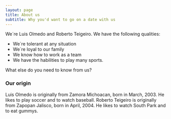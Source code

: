 ```yaml
---
layout: page
title: About us
subtitle: Why you'd want to go on a date with us
---
```


We´re Luis Olmedo and Roberto Teigeiro. We have the following qualities:

- We´re tolerant at any situation
- We´re loyal to our family
- We know how to work as a team
- We have the habilities to play many sports.

What else do you need to know from us?

### Our origin

Luis Olmedo is originally from Zamora Michoacan, born in March, 2003. He likes to play soccer and to watch baseball.
Roberto Teigeiro is originally from Zapopan Jalisco, born in April, 2004. He likes to watch South Park and to eat gummys.
